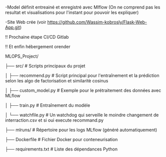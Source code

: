 
 
-Model définit entreainé et enregistré avec Mlflow (On ne comprend pas les resultat et visualisations pour l'instant pour pouvoir les expliquer)

-Site Web crée (voir https://github.com/Wassim-kobrosly/Flask-Web-App.git)

!! Prochaine étape CI/CD Gitlab 

!! Et enfin hébergement orender


MLOPS_Project/

├── src/                     # Scripts principaux du projet

│   ├── recommend.py         # Script principal pour l'entraînement et la prédiction selon les algo de factorisation et similaritè cosinus

│   ├── custom_model.py      # Exemple pour le prétraitement des données avec MLflow

│   ├── train.py             # Entraînement du modèle

│   └── watchfile.py         # Un watchdog qui serveille le moindre changement de interraction.csv et si oui execute recommand.py

├── mlruns/                  # Répertoire pour les logs MLflow (généré automatiquement)

├── Dockerfile               # Fichier Docker pour conteneurisation

├── requirements.txt         # Liste des dépendances Python
